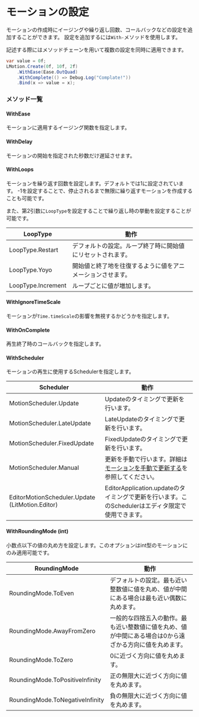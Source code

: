 # モーションの設定

モーションの作成時にイージングや繰り返し回数、コールバックなどの設定を追加することができます。
設定を追加するには`With-`メソッドを使用します。

記述する際にはメソッドチェーンを用いて複数の設定を同時に適用できます。

```cs
var value = 0f;
LMotion.Create(0f, 10f, 2f)
    .WithEase(Ease.OutQuad)
    .WithComplete(() => Debug.Log("Complate!"))
    .Bind(x => value = x);
```

### メソッド一覧

#### WithEase

モーションに適用するイージング関数を指定します。

#### WithDelay

モーションの開始を指定された秒数だけ遅延させます。

#### WithLoops

モーションを繰り返す回数を設定します。デフォルトでは1に設定されています。
-1を設定することで、停止されるまで無限に繰り返すモーションを作成することも可能です。

また、第2引数に`LoopType`を設定することで繰り返し時の挙動を設定することが可能です。

| LoopType | 動作 | 
| - | - | 
| LoopType.Restart | デフォルトの設定。ループ終了時に開始値にリセットされます。| 
| LoopType.Yoyo | 開始値と終了地を往復するように値をアニメーションさせます。| 
| LoopType.Increment | ループごとに値が増加します。 | 

#### WithIgnoreTimeScale

モーションが`Time.timeScale`の影響を無視するかどうかを指定します。

#### WithOnComplete

再生終了時のコールバックを指定します。

#### WithScheduler

モーションの再生に使用するSchedulerを指定します。

| Scheduler | 動作 |
| - | - |
| MotionScheduler.Update | Updateのタイミングで更新を行います。 |
| MotionScheduler.LateUpdate | LateUpdateのタイミングで更新を行います。 |
| MotionScheduler.FixedUpdate | FixedUpdateのタイミングで更新を行います。 |
| MotionScheduler.Manual | 更新を手動で行います。詳細は[モーションを手動で更新する](updating-motion-manually.md)を参照してください。 |
| EditorMotionScheduler.Update (LitMotion.Editor) | EditorApplication.updateのタイミングで更新を行います。このSchedulerはエディタ限定で使用できます。 |

#### WithRoundingMode (int)

小数点以下の値の丸め方を設定します。このオプションはint型のモーションにのみ適用可能です。

| RoundingMode | 動作 |
| - | - |
| RoundingMode.ToEven | デフォルトの設定。最も近い整数値に値を丸め、値が中間にある場合は最も近い偶数に丸めます。 |
| RoundingMode.AwayFromZero | 一般的な四捨五入の動作。最も近い整数値に値を丸め、値が中間にある場合は0から遠ざかる方向に値を丸めます。 |
| RoundingMode.ToZero | 0に近づく方向に値を丸めます。 |
| RoundingMode.ToPositiveInfinity | 正の無限大に近づく方向に値を丸めます。 |
| RoundingMode.ToNegativeInfinity | 負の無限大に近づく方向に値を丸めます。 |
